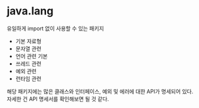 # java.lang

유일하게 import 없이 사용할 수 있는 패키지

- 기본 자료형
- 문자열 관련
- 언어 관련 기본
- 쓰레드 관련
- 예외 관련
- 런타임 관련

해당 패키지에는 많은 클래스와 인터페이스, 예외 및 에러에 대한 API가 명세되어 있다.
자세한 건 API 명세서를 확인해보면 될 것 같다.